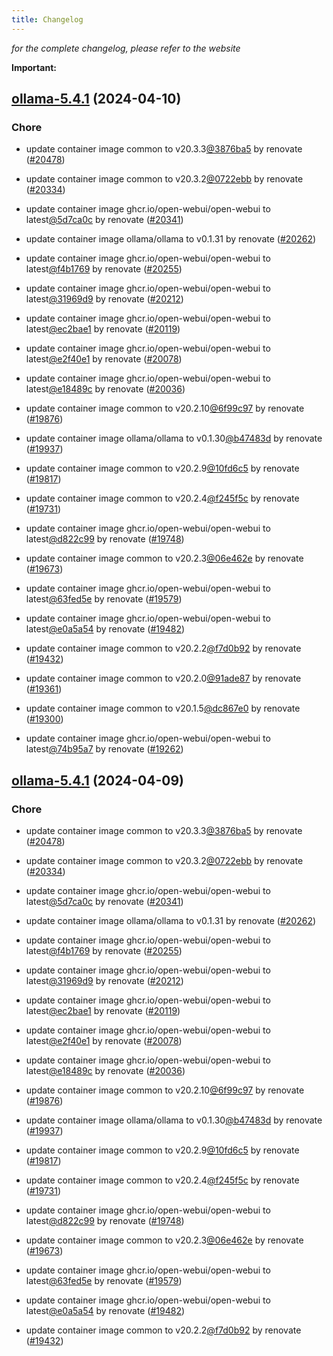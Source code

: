 ```yaml
---
title: Changelog
---
```



*for the complete changelog, please refer to the website*

**Important:**


## [ollama-5.4.1](https://github.com/truecharts/charts/compare/ollama-5.1.1...ollama-5.4.1) (2024-04-10)

### Chore



- update container image common to v20.3.3[@3876ba5](https://github.com/3876ba5) by renovate ([#20478](https://github.com/truecharts/charts/issues/20478))

- update container image common to v20.3.2[@0722ebb](https://github.com/0722ebb) by renovate ([#20334](https://github.com/truecharts/charts/issues/20334))

- update container image ghcr.io/open-webui/open-webui to latest[@5d7ca0c](https://github.com/5d7ca0c) by renovate ([#20341](https://github.com/truecharts/charts/issues/20341))

- update container image ollama/ollama to v0.1.31 by renovate ([#20262](https://github.com/truecharts/charts/issues/20262))

- update container image ghcr.io/open-webui/open-webui to latest[@f4b1769](https://github.com/f4b1769) by renovate ([#20255](https://github.com/truecharts/charts/issues/20255))

- update container image ghcr.io/open-webui/open-webui to latest[@31969d9](https://github.com/31969d9) by renovate ([#20212](https://github.com/truecharts/charts/issues/20212))

- update container image ghcr.io/open-webui/open-webui to latest[@ec2bae1](https://github.com/ec2bae1) by renovate ([#20119](https://github.com/truecharts/charts/issues/20119))

- update container image ghcr.io/open-webui/open-webui to latest[@e2f40e1](https://github.com/e2f40e1) by renovate ([#20078](https://github.com/truecharts/charts/issues/20078))

- update container image ghcr.io/open-webui/open-webui to latest[@e18489c](https://github.com/e18489c) by renovate ([#20036](https://github.com/truecharts/charts/issues/20036))

- update container image common to v20.2.10[@6f99c97](https://github.com/6f99c97) by renovate ([#19876](https://github.com/truecharts/charts/issues/19876))

- update container image ollama/ollama to v0.1.30[@b47483d](https://github.com/b47483d) by renovate ([#19937](https://github.com/truecharts/charts/issues/19937))

- update container image common to v20.2.9[@10fd6c5](https://github.com/10fd6c5) by renovate ([#19817](https://github.com/truecharts/charts/issues/19817))

- update container image common to v20.2.4[@f245f5c](https://github.com/f245f5c) by renovate ([#19731](https://github.com/truecharts/charts/issues/19731))

- update container image ghcr.io/open-webui/open-webui to latest[@d822c99](https://github.com/d822c99) by renovate ([#19748](https://github.com/truecharts/charts/issues/19748))

- update container image common to v20.2.3[@06e462e](https://github.com/06e462e) by renovate ([#19673](https://github.com/truecharts/charts/issues/19673))

- update container image ghcr.io/open-webui/open-webui to latest[@63fed5e](https://github.com/63fed5e) by renovate ([#19579](https://github.com/truecharts/charts/issues/19579))

- update container image ghcr.io/open-webui/open-webui to latest[@e0a5a54](https://github.com/e0a5a54) by renovate ([#19482](https://github.com/truecharts/charts/issues/19482))

- update container image common to v20.2.2[@f7d0b92](https://github.com/f7d0b92) by renovate ([#19432](https://github.com/truecharts/charts/issues/19432))

- update container image common to v20.2.0[@91ade87](https://github.com/91ade87) by renovate ([#19361](https://github.com/truecharts/charts/issues/19361))

- update container image common to v20.1.5[@dc867e0](https://github.com/dc867e0) by renovate ([#19300](https://github.com/truecharts/charts/issues/19300))

- update container image ghcr.io/open-webui/open-webui to latest[@74b95a7](https://github.com/74b95a7) by renovate ([#19262](https://github.com/truecharts/charts/issues/19262))


## [ollama-5.4.1](https://github.com/truecharts/charts/compare/ollama-5.1.1...ollama-5.4.1) (2024-04-09)

### Chore



- update container image common to v20.3.3[@3876ba5](https://github.com/3876ba5) by renovate ([#20478](https://github.com/truecharts/charts/issues/20478))

- update container image common to v20.3.2[@0722ebb](https://github.com/0722ebb) by renovate ([#20334](https://github.com/truecharts/charts/issues/20334))

- update container image ghcr.io/open-webui/open-webui to latest[@5d7ca0c](https://github.com/5d7ca0c) by renovate ([#20341](https://github.com/truecharts/charts/issues/20341))

- update container image ollama/ollama to v0.1.31 by renovate ([#20262](https://github.com/truecharts/charts/issues/20262))

- update container image ghcr.io/open-webui/open-webui to latest[@f4b1769](https://github.com/f4b1769) by renovate ([#20255](https://github.com/truecharts/charts/issues/20255))

- update container image ghcr.io/open-webui/open-webui to latest[@31969d9](https://github.com/31969d9) by renovate ([#20212](https://github.com/truecharts/charts/issues/20212))

- update container image ghcr.io/open-webui/open-webui to latest[@ec2bae1](https://github.com/ec2bae1) by renovate ([#20119](https://github.com/truecharts/charts/issues/20119))

- update container image ghcr.io/open-webui/open-webui to latest[@e2f40e1](https://github.com/e2f40e1) by renovate ([#20078](https://github.com/truecharts/charts/issues/20078))

- update container image ghcr.io/open-webui/open-webui to latest[@e18489c](https://github.com/e18489c) by renovate ([#20036](https://github.com/truecharts/charts/issues/20036))

- update container image common to v20.2.10[@6f99c97](https://github.com/6f99c97) by renovate ([#19876](https://github.com/truecharts/charts/issues/19876))

- update container image ollama/ollama to v0.1.30[@b47483d](https://github.com/b47483d) by renovate ([#19937](https://github.com/truecharts/charts/issues/19937))

- update container image common to v20.2.9[@10fd6c5](https://github.com/10fd6c5) by renovate ([#19817](https://github.com/truecharts/charts/issues/19817))

- update container image common to v20.2.4[@f245f5c](https://github.com/f245f5c) by renovate ([#19731](https://github.com/truecharts/charts/issues/19731))

- update container image ghcr.io/open-webui/open-webui to latest[@d822c99](https://github.com/d822c99) by renovate ([#19748](https://github.com/truecharts/charts/issues/19748))

- update container image common to v20.2.3[@06e462e](https://github.com/06e462e) by renovate ([#19673](https://github.com/truecharts/charts/issues/19673))

- update container image ghcr.io/open-webui/open-webui to latest[@63fed5e](https://github.com/63fed5e) by renovate ([#19579](https://github.com/truecharts/charts/issues/19579))

- update container image ghcr.io/open-webui/open-webui to latest[@e0a5a54](https://github.com/e0a5a54) by renovate ([#19482](https://github.com/truecharts/charts/issues/19482))

- update container image common to v20.2.2[@f7d0b92](https://github.com/f7d0b92) by renovate ([#19432](https://github.com/truecharts/charts/issues/19432))